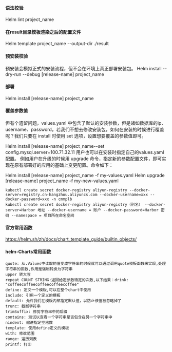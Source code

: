
#### 语法校验
Helm lint project_name

#### 在result目录模板渲染之后的配置文件
Helm template project_name --output-dir ./result

#### 预安装校验
预安装会模拟正式的安装流程，但不会在环境上真正部署安装包。
Helm install --dry-run --debug [release-name] project_name

#### 部署
Helm install [release-name] project_name

#### 覆盖参数值
但有个遗留问题，values.yaml 中包含了默认的安装参数，但是诸如数据库的ip、username、password，若我们不想去修改安装包，如何在安装的时候进行覆盖呢？我们只要在 install 时使用 set
选项，设置想要覆盖的参数值即可。

Helm install [release-name] project_name--set config.mysql.server=100.71.32.11 用户也可以在安装时指定自己的values.yaml配置。
例如用户在升级的时候用 upgrade 命令，指定新的参数配置文件，即可实现在原有部署好的应用的基础上变更配置。命令如下：

Helm install [release-name] project_name -f my-values.yaml
Helm upgrade [release-name] project_name -f my-new-values.yaml

````
kubectl create secret docker-registry aliyun-registry --docker-server=registry.cn-hangzhou.aliyuncs.com --docker-username=xxx --docker-password=xxx -n cmmplb
kubectl create secret docker-registry aliyun-registry（别名） --docker-server=Harbor 地址 --docker-username = 账户 --docker-password=Harbor 密码 --namespace = 项目所在命名空间
````

#### 官方常用函数

https://helm.sh/zh/docs/chart_template_guide/builtin_objects/

#### helm-Charts常用函数
````
quote: 从.Values中读取的值变成字符串的时候就可以通过调用quote模板函数来实现,处理字符串的函数,作用是强制转换为字符串
upper 转大写
repeat COUNT STRING:返回给定参数特定的次数,以下结果：drink: "coffeecoffeecoffeecoffeecoffee"
define: 定义一个模板,可以在整个chart中使用
include: 引用一个定义的模板
default: 允许我们在模板内部指定默认值，以防止该值被忽略掉了
trunc: 截断字符串
trimSuffix: 修剪字符串中的后缀
contains: 测试以查看一个字符串是否包含在另一个字符串中
nindent: 缩进指定空格数
template: 使用define定义的模板
with: 修改范围
range: 遍历列表
printf: 打印
````
